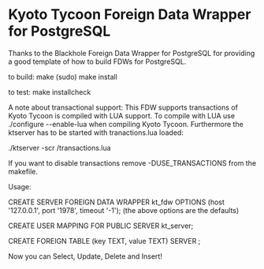 # Kyoto Tycoon Foreign Data Wrapper for PostgreSQL

Thanks to the Blackhole Foreign Data Wrapper for PostgreSQL for providing
a good template of how to build FDWs for PostgreSQL.

to build:
make
(sudo) make install

to test:
make installcheck

A note about transactional support:
This FDW supports transactions of Kyoto Tycoon is compiled with LUA support.
To compile with LUA use ./configure --enable-lua when compiling Kyoto Tycoon.
Furthermore the ktserver has to be started with tranactions.lua loaded:

./ktserver -scr <fdw directory>/transactions.lua

If you want to disable transactions remove -DUSE_TRANSACTIONS from the makefile.


Usage:


CREATE SERVER <server name> FOREIGN DATA WRAPPER kt_fdw OPTIONS
(host '127.0.0.1', port '1978', timeout '-1');
(the above options are the defaults)

CREATE USER MAPPING FOR PUBLIC SERVER kt_server;

CREATE FOREIGN TABLE <table name> (key TEXT, value TEXT) SERVER <server name>;

Now you can Select, Update, Delete and Insert!
